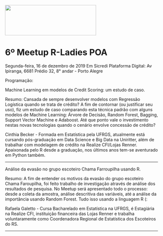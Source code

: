 <img src="https://github.com/rladies/starter-kit/blob/master/logo/R-LadiesGlobal_RBG_online_LogoWithText_Horizontal.png" data-canonical-src="https://github.com/rladies/starter-kit/blob/master/logo/R-LadiesGlobal_RBG_online_LogoWithText_Horizontal.png" width="300" height="100" />

# 6º Meetup R-Ladies POA

Segunda-feira, 16 de dezembro de 2019
Em Sicredi Plataforma Digital: Av Ipiranga, 6681 Prédio 32, 8° andar - Porto Alegre

Programação:

Machine Learning em modelos de Credit Scoring: um estudo de caso.

Resumo: Cansada de sempre desenvolver modelos com Regressão Logística quando se trata de crédito? A fim de contornar (ou justificar seu uso), fiz um estudo de caso comparando esta técnica padrão com alguns modelos de Machine Learning: Árvore de Decisão, Random Forest, Bagging, Support Vector Machine e Adaboost. Até que ponto vale o investimento nestas novas tecnologias quando o cenário envolve concessão de crédito?

Cinthia Becker - Formada em Estatística pela UFRGS, atualmente está cursando pós-graduação em Data Science e Big Data na Uniritter, além de trabalhar com modelagem de crédito na Realize CFI/Lojas Renner. Apaixonada pelo R desde a graduação, nos últimos anos tem-se aventurado em Python também.

***************
Análise da evasão no grupo escoteiro Chama Farroupilha usando R.

Resumo: A fim de entender os motivos da evasão do grupo escoteiro Chama Faroupilha, foi feito trabalho de investigação através de análise dos resultados de pesquisa. No Meetup será apresentado todo o processo: desde a coleta da amostra, análise descritiva das variáveis, até a análise da importância usando Random Forest. Tudo isso usando a linguagem R (:

Rafaela Galetto - Cursa Bacharelado em Estatística na UFRGS, é Estagiária na Realize CFI, instituição financeira das Lojas Renner e trabalha voluntaramente como Coordenadora Regional de Estatística dos Escoteiros do RS.
***************
